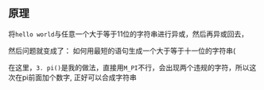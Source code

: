 ## 原理

将`hello world`与任意一个大于等于11位的字符串进行异或，然后再异或回去，  

然后问题就变成了： 如何用最短的语句生成一个大于等于十一位的字符串(

在这里，`3. pi()`是我的做法，直接用`M_PI`不行，会出现两个违规的字符，所以这次在pi前面加个数字, 正好可以合成字符串

